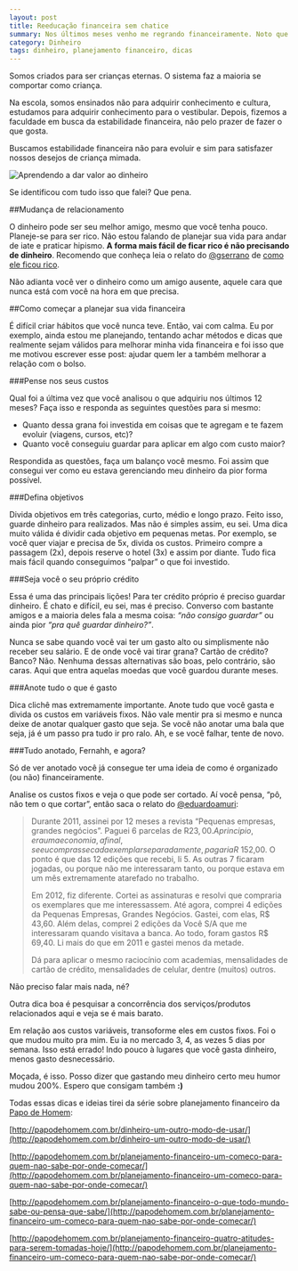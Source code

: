 ```yaml
---
layout: post
title: Reeducação financeira sem chatice
summary: Nos últimos meses venho me regrando financeiramente. Noto que muitos amigos e conhecidos ainda tem problemas com dinheiro. Pensando nisso, resolvi alcançar mais gente e compartilhar o que aprendi para fazer meu dinheiro render mais.
category: Dinheiro
tags: dinheiro, planejamento financeiro, dicas
---
```


Somos criados para ser crianças eternas. O sistema faz a maioria se comportar como criança.

Na escola, somos ensinados não para adquirir conhecimento e cultura, estudamos para adquirir conhecimento para o vestibular. Depois, fizemos a faculdade em busca da estabilidade financeira, não pelo prazer de fazer o que gosta.

Buscamos estabilidade financeira não para evoluir e sim para satisfazer nossos desejos de criança mimada.

![Aprendendo a dar valor ao dinheiro](http://i.imgur.com/Grlqqcj.jpg "Aprendendo a dar valor ao dinheiro")

Se identificou com tudo isso que falei? Que pena.

##Mudança de relacionamento

O dinheiro pode ser seu melhor amigo, mesmo que você tenha pouco. Planeje-se para ser rico. Não estou falando de planejar sua vida para andar de iate e praticar hipismo. **A forma mais fácil de ficar rico é não precisando de dinheiro**. Recomendo que conheça leia o relato do [@gserrano](http://www.twitter.com/gserrano) de [como ele ficou rico](http://gserrano.posterous.com/como-foi-que-eu-fiquei-rico).

Não adianta você ver o dinheiro como um amigo ausente, aquele cara que nunca está com você na hora em que precisa.


##Como começar a planejar sua vida financeira

É difícil criar hábitos que você nunca teve. Então, vai com calma. Eu por exemplo, ainda estou me planejando, tentando achar métodos e dicas que realmente sejam válidos para melhorar minha vida financeira e foi isso que me motivou escrever esse post: ajudar quem ler a também melhorar a relação com o bolso.

###Pense nos seus custos

Qual foi a última vez que você analisou o que adquiriu nos últimos 12 meses? Faça isso e responda as seguintes questões para si mesmo:

* Quanto dessa grana foi investida em coisas que te agregam e te fazem evoluir (viagens, cursos, etc)?
* Quanto você conseguiu guardar para aplicar em algo com custo maior?

Respondida as questões, faça um balanço você mesmo. Foi assim que consegui ver como eu estava gerenciando meu dinheiro da pior forma possível.

###Defina objetivos

Divida objetivos em três categorias, curto, médio e longo prazo. Feito isso, guarde dinheiro para realizados. Mas não é simples assim, eu sei. Uma dica muito válida é dividir cada objetivo em pequenas metas. Por exemplo, se você quer viajar e precisa de 5x, divida os custos. Primeiro compre a passagem (2x), depois reserve o hotel (3x) e assim por diante. Tudo fica mais fácil quando conseguimos “palpar” o que foi investido.

###Seja você o seu próprio crédito

Essa é uma das principais lições! Para ter crédito próprio é preciso guardar dinheiro. É chato e difícil, eu sei, mas é preciso. Converso com bastante amigos e a maioria deles fala a mesma coisa: *“não consigo guardar”* ou ainda pior *“pra quê guardar dinheiro?”*.

Nunca se sabe quando você vai ter um gasto alto ou simplismente não receber seu salário. E de onde você vai tirar grana? Cartão de crédito? Banco? Não. Nenhuma dessas alternativas são boas, pelo contrário, são caras. Aqui que entra aquelas moedas que você guardou durante meses.

###Anote tudo o que é gasto

Dica clichê mas extremamente importante. Anote tudo que você gasta e divida os custos em variáveis fixos. Não vale mentir pra si mesmo e nunca deixe de anotar qualquer gasto que seja. Se você não anotar uma bala que seja, já é um passo pra tudo ir pro ralo. Ah, e se você falhar, tente de novo.

###Tudo anotado, Fernahh, e agora?

Só de ver anotado você já consegue ter uma ideia de como é organizado (ou não) financeiramente.

Analise os custos fixos e veja o que pode ser cortado. Aí você pensa, “pô, não tem o que cortar”, então saca o relato do [@eduardoamuri](http://www.twitter.com/eduardoamuri):

>Durante 2011, assinei por 12 meses a revista “Pequenas empresas, grandes negócios”. Paguei 6 parcelas de R$23,00. A principio, era uma economia, afinal, se eu comprasse cada exemplar separadamente, pagaria R$ 152,00. O ponto é que das 12 edições que recebi, li 5. As outras 7 ficaram jogadas, ou porque não me interessaram tanto, ou porque estava em um mês extremamente atarefado no trabalho.
>
>Em 2012, fiz diferente. Cortei as assinaturas e resolvi que compraria os exemplares que me interessassem. Até agora, comprei 4 edições da Pequenas Empresas, Grandes Negócios. Gastei, com elas, R$ 43,60. Além delas, comprei 2 edições da Você S/A que me interessaram quando visitava a banca. Ao todo, foram gastos  R$ 69,40. Li mais do que em 2011 e gastei menos da metade.
>
>Dá para aplicar o mesmo raciocínio com academias, mensalidades de cartão de crédito, mensalidades de celular, dentre (muitos) outros.

Não preciso falar mais nada, né?

Outra dica boa é pesquisar a concorrência dos serviços/produtos relacionados aqui e veja se é mais barato.

Em relação aos custos variáveis, transoforme eles em custos fixos. Foi o que mudou muito pra mim. Eu ia no mercado 3, 4, as vezes 5 dias por semana. Isso está errado! Indo pouco à lugares que você gasta dinheiro, menos gasto desnecessário.

Moçada, é isso. Posso dizer que gastando meu dinheiro certo meu humor mudou 200%. Espero que consigam também **:)**

Todas essas dicas e ideias tirei da série sobre planejamento financeiro da [Papo de Homem](http://papodehomem.com.br/):

[http://papodehomem.com.br/dinheiro-um-outro-modo-de-usar/](http://papodehomem.com.br/dinheiro-um-outro-modo-de-usar/)

[http://papodehomem.com.br/planejamento-financeiro-um-comeco-para-quem-nao-sabe-por-onde-comecar/](http://papodehomem.com.br/planejamento-financeiro-um-comeco-para-quem-nao-sabe-por-onde-comecar/)

[http://papodehomem.com.br/planejamento-financeiro-o-que-todo-mundo-sabe-ou-pensa-que-sabe/](http://papodehomem.com.br/planejamento-financeiro-um-comeco-para-quem-nao-sabe-por-onde-comecar/)

[http://papodehomem.com.br/planejamento-financeiro-quatro-atitudes-para-serem-tomadas-hoje/](http://papodehomem.com.br/planejamento-financeiro-um-comeco-para-quem-nao-sabe-por-onde-comecar/)


